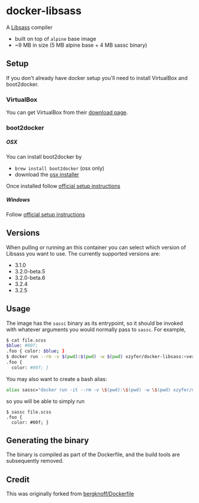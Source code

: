 # docker-libsass

A [Libsass](https://github.com/sass/libsass) compiler

- built on top of `alpine` base image
- ~9 MB in size (5 MB alpine base + 4 MB sassc binary)

## Setup

If you don't already have docker setup you'll need to install VirtualBox and boot2docker.

### VirtualBox

You can get VirtualBox from their [download page](https://www.virtualbox.org/wiki/Downloads).

### boot2docker

##### OSX

You can install boot2docker by
- `brew install boot2docker` (osx only)
- download the [osx installer](https://github.com/boot2docker/osx-installer/releases)

Once installed follow [official setup instructions](http://docs.docker.com/installation/mac/#from-your-command-line)

##### Windows

Follow [official setup instructions](http://docs.docker.com/installation/windows/)

## Versions

When pulling or running an this container you can select which version of Libsass you want to use. The currently supported versions are:

- 3.1.0
- 3.2.0-beta.5
- 3.2.0-beta.6
- 3.2.4
- 3.2.5

## Usage

The image has the `sassc` binary as its entrypoint, so it should be invoked with whatever arguments you would normally pass to `sassc`. For example,

```bash
$ cat file.scss
$blue: #00f;
.foo { color: $blue; }
$ docker run --rm -v $(pwd):$(pwd) -w $(pwd) xzyfer/docker-libsass:<version> file.scss
.foo {
  color: #00f; }
```

You may also want to create a bash alias:

```bash
alias sassc="docker run -it --rm -v \$(pwd):\$(pwd) -w \$(pwd) xzyfer/docker-libsass:<version>"
```

so you will be able to simply run

```
$ sassc file.scss
.foo {
  color: #00f; }
```

## Generating the binary

The binary is compiled as part of the Dockerfile, and the build tools are subsequently removed.

## Credit

This was originally forked from [bergknoff/Dockerfile](https://github.com/jbergknoff/Dockerfile/blob/master/sass)
